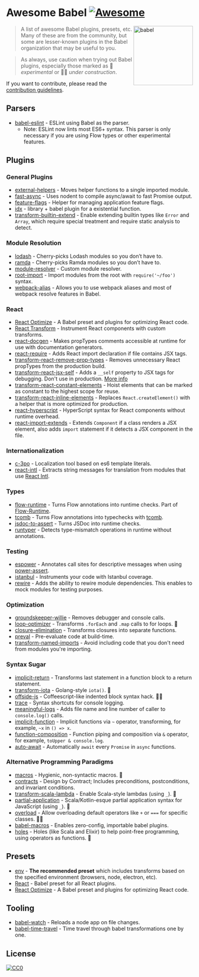 # Awesome Babel [![Awesome](https://cdn.rawgit.com/sindresorhus/awesome/d7305f38d29fed78fa85652e3a63e154dd8e8829/media/badge.svg)](https://github.com/sindresorhus/awesome)

[<img src="https://babeljs.io/images/logo.svg" width="160" align="right" alt="babel">](http://babeljs.io)

> A list of awesome Babel plugins, presets, etc. Many of these are from the community, but some are lesser-known
> plugins in the Babel organization that may be useful to you.

> As always, use caution when trying out Babel plugins, especially those marked as 🔧 *experimental* or 🔧🚧 *under construction*.

If you want to contribute, please read the [contribution guidelines](contributing.md).

## Parsers

 - [babel-eslint](https://github.com/babel/babel-eslint) - ESLint using Babel as the parser.
   - Note: ESLint now lints most ES6+ syntax. This parser is only necessary if you are using Flow types or other experimental features.

## Plugins

### General Plugins

 - [external-helpers](https://www.npmjs.com/package/babel-plugin-external-helpers) - Moves helper functions to a single imported module.
 - [fast-async](https://github.com/MatAtBread/fast-async) - Uses nodent to compile async/await to fast Promise output.
 - [feature-flags](https://github.com/ember-cli/babel-plugin-feature-flags) - Helper for managing application feature flags.
 - [idx](https://github.com/facebookincubator/idx) - library + babel plugin for a existential function.
 - [transform-builtin-extend](https://github.com/loganfsmyth/babel-plugin-transform-builtin-extend) - Enable extending builtin types like `Error` and `Array`, which require special treatment and require static analysis to detect.

### Module Resolution

 - [lodash](https://github.com/lodash/babel-plugin-lodash) - Cherry-picks Lodash modules so you don’t have to.
 - [ramda](https://github.com/megawac/babel-plugin-ramda) - Cherry-picks Ramda modules so you don’t have to.
 - [module-resolver](https://github.com/tleunen/babel-plugin-module-resolver) - Custom module resolver.
 - [root-import](https://github.com/entwicklerstube/babel-plugin-root-import) - Import modules from the root with `require('~/foo')` syntax.
 - [webpack-alias](https://github.com/trayio/babel-plugin-webpack-alias) - Allows you to use webpack aliases and most of webpack resolve features in Babel.

### React

 - [React Optimize](https://github.com/thejameskyle/babel-react-optimize) - A Babel preset and plugins for optimizing React code.
 - [React Transform](https://github.com/gaearon/babel-plugin-react-transform) - Instrument React components with custom transforms.
 - [react-docgen](https://github.com/kadirahq/babel-plugin-react-docgen) - Makes propTypes comments accessible at runtime for use with documentation generators.
 - [react-require](https://github.com/vslinko/babel-plugin-react-require) - Adds React import declaration if file contains JSX tags.
 - [transform-react-remove-prop-types](https://github.com/oliviertassinari/babel-plugin-transform-react-remove-prop-types) - Removes unnecessary React propTypes from the production build.
 - [transform-react-jsx-self](https://github.com/babel/babel/tree/master/packages/babel-plugin-transform-react-jsx-self) - Adds a `__self` property to JSX tags for debugging. Don't use in production. [More info](https://github.com/babel/babel/pull/3540)
 - [transform-react-constant-elements](https://www.npmjs.com/package/babel-plugin-transform-react-constant-elements) - Hoist elements that can be marked as constant to the highest scope for reuse.
 - [transform-react-inline-elements](https://www.npmjs.com/package/babel-plugin-transform-react-inline-elements) - Replaces `React.createElement()` with a helper that is more optimized for production.
 - [react-hyperscript](https://github.com/roman01la/babel-plugin-react-hyperscript) - HyperScript syntax for React components without runtime overhead.
 - [react-import-extends](https://github.com/vijaysutrave/babel-plugin-react-import-extends) - Extends `Component` if a class renders a JSX element, also adds `import` statement if it detects a JSX component in the file.

### Internationalization

 - [c-3po](https://c-3po.js.org) - Localization tool based on es6 template literals.
 - [react-intl](https://github.com/yahoo/react-intl) - Extracts string messages for translation from modules that use [React Intl](https://github.com/yahoo/react-intl).

### Types

 - [flow-runtime](https://github.com/codemix/flow-runtime/tree/master/packages/babel-plugin-flow-runtime) - Turns Flow annotations into runtime checks. Part of [Flow-Runtime](https://codemix.github.io/flow-runtime).
 - [tcomb](https://github.com/gcanti/babel-plugin-tcomb) - Turns Flow annotations into typechecks with [tcomb](https://github.com/gcanti/tcomb).
 - [jsdoc-to-assert](https://github.com/azu/babel-plugin-jsdoc-to-assert) - Turns JSDoc into runtime checks.
 - [runtyper](https://github.com/vitalets/babel-plugin-runtyper) - Detects type-mismatch operations in runtime without annotations.

### Testing

 - [espower](https://github.com/power-assert-js/babel-plugin-espower) - Annotates call sites for descriptive messages when using [power-assert](https://github.com/power-assert-js/power-assert).
 - [istanbul](https://github.com/istanbuljs/babel-plugin-istanbul) - Instruments your code with Istanbul coverage.
 - [rewire](https://github.com/speedskater/babel-plugin-rewire) - Adds the ability to rewire module dependencies. This enables to mock modules for testing purposes.

### Optimization

 - [groundskeeper-willie](https://github.com/betaorbust/babel-plugin-groundskeeper-willie) - Removes debugger and console calls.
 - [loop-optimizer](https://github.com/vihanb/babel-plugin-loop-optimizer) - Transforms `.forEach` and `.map` calls to for loops. 🔧
 - [closure-elimination](https://github.com/codemix/babel-plugin-closure-elimination) - Transforms closures into separate functions.
 - [preval](https://github.com/kentcdodds/babel-plugin-preval) - Pre-evaluate code at build-time.
 - [transform-named-imports](https://github.com/SectorLabs/babel-plugin-transform-named-imports) - Avoid including code that you don't need from modules you're importing.

### Syntax Sugar

 - [implicit-return](https://github.com/miraks/babel-plugin-implicit-return) - Transforms last statement in a function block to a return statement.
 - [transform-iota](https://github.com/passcod/babel-plugin-transform-iota) - Golang-style `iota()`. 🔧
 - [offside-js](https://github.com/shanewholloway/babel-plugin-offside-js) - Coffeescript-like indented block syntax hack. 🔧🚧
 - [trace](https://github.com/codemix/babel-plugin-trace) - Syntax shortcuts for console logging.
 - [meaningful-logs](https://github.com/furstenheim/babel-plugin-meaningful-logs) - Adds file name and line number of caller to `console.log()` calls.
 - [implicit-function](https://github.com/haskellcamargo/babel-plugin-implicit-function) - Implicit functions via `~` operator, transforming, for example, `~x` in `() => x`.
 - [function-composition](https://github.com/haskellcamargo/babel-plugin-function-composition) - Function piping and composition via `&` operator, for example, `toUpper & console.log`.
 - [auto-await](https://github.com/ziolko/babel-plugin-auto-await) - Automatically `await` every `Promise` in `async` functions.

### Alternative Programming Paradigms

 - [macros](https://github.com/codemix/babel-plugin-macros) - Hygienic, non-syntactic macros. 🔧
 - [contracts](https://github.com/codemix/babel-plugin-contracts) - Design by Contract; Includes preconditions, postconditions, and invariant conditions.
 - [transform-scala-lambda](https://github.com/xtuc/babel-plugin-transform-scala-lambda) - Enable Scala-style lambdas (using `_`). 🔧
 - [partial-application](https://github.com/citycide/babel-plugin-partial-application) - Scala/Kotlin-esque partial application syntax for JavaScript (using `_`). 🔧
 - [overload](https://github.com/foxbenjaminfox/babel-plugin-overload) - Allow overloading default operators like `+` or `===` for specific classes. 🔧🚧
 - [babel-macros](https://github.com/kentcdodds/babel-macros) - Enables zero-config, importable babel plugins.
 - [holes](https://github.com/rung-tools/babel-plugin-holes) - Holes (like Scala and Elixir) to help point-free programming, using operators as functions. 🔧

## Presets

 - [env](https://github.com/babel/babel/tree/master/packages/babel-preset-env) - **The recommended preset** which includes transforms based on the specified environment (browsers, node, electron, etc).
 - [React](https://www.npmjs.com/package/babel-preset-react) - Babel preset for all React plugins.
 - [React Optimize](https://github.com/thejameskyle/babel-react-optimize) - A Babel preset and plugins for optimizing React code.

## Tooling

 - [babel-watch](https://github.com/kmagiera/babel-watch) - Reloads a node app on file changes.
 - [babel-time-travel](https://github.com/boopathi/babel-time-travel) - Time travel through babel transformations one by one.


## License

[![CC0](https://i.creativecommons.org/p/zero/1.0/88x31.png)](https://creativecommons.org/publicdomain/zero/1.0/)
